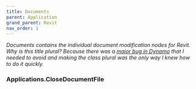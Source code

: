 ```yaml
---
title: Documents
parent: Application
grand_parent: Revit
nav_order: 1
---
```


_Documents contains the individual document modification nodes for Revit. Why is this title plural? Because there was a [major bug in Dynamo](https://github.com/DynamoDS/Dynamo/issues/8981) that I needed to avoid and making the class plural was the only way I knew how to do it quickly._

### Applications.CloseDocumentFile
